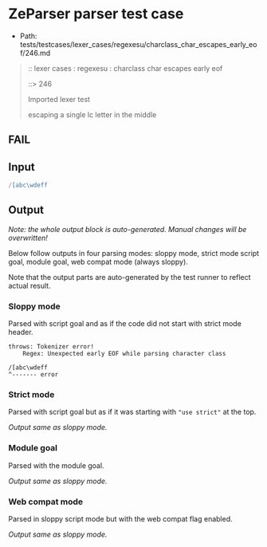 # ZeParser parser test case

- Path: tests/testcases/lexer_cases/regexesu/charclass_char_escapes_early_eof/246.md

> :: lexer cases : regexesu : charclass char escapes early eof
>
> ::> 246
>
> Imported lexer test
>
> escaping a single lc letter in the middle

## FAIL

## Input

`````js
/[abc\wdeff
`````

## Output

_Note: the whole output block is auto-generated. Manual changes will be overwritten!_

Below follow outputs in four parsing modes: sloppy mode, strict mode script goal, module goal, web compat mode (always sloppy).

Note that the output parts are auto-generated by the test runner to reflect actual result.

### Sloppy mode

Parsed with script goal and as if the code did not start with strict mode header.

`````
throws: Tokenizer error!
    Regex: Unexpected early EOF while parsing character class

/[abc\wdeff
^------- error
`````

### Strict mode

Parsed with script goal but as if it was starting with `"use strict"` at the top.

_Output same as sloppy mode._

### Module goal

Parsed with the module goal.

_Output same as sloppy mode._

### Web compat mode

Parsed in sloppy script mode but with the web compat flag enabled.

_Output same as sloppy mode._
